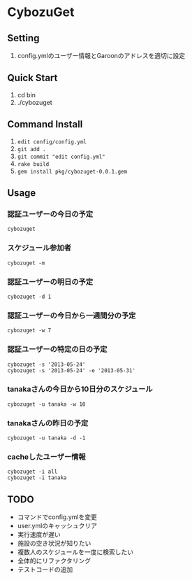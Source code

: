 # CybozuGet
## Setting

1. config.ymlのユーザー情報とGaroonのアドレスを適切に設定

## Quick Start

1. cd bin
2. ./cybozuget

## Command Install

1. `edit config/config.yml`
2. `git add .`
3. `git commit "edit config.yml"`
4. `rake build`
5. `gem install pkg/cybozuget-0.0.1.gem`

## Usage
### 認証ユーザーの今日の予定
    cybozuget

### スケジュール参加者
    cybozuget -m

###  認証ユーザーの明日の予定
    cybozuget -d 1

### 認証ユーザーの今日から一週間分の予定
    cybozuget -w 7

### 認証ユーザーの特定の日の予定
    cybozuget -s '2013-05-24'
    cybozuget -s '2013-05-24' -e '2013-05-31'

### tanakaさんの今日から10日分のスケジュール
    cybozuget -u tanaka -w 10

### tanakaさんの昨日の予定
    cybozuget -u tanaka -d -1

### cacheしたユーザー情報
    cybozuget -i all
    cybozuget -i tanaka

## TODO
* コマンドでconfig.ymlを変更
* user.ymlのキャッシュクリア
* 実行速度が遅い
* 施設の空き状況が知りたい
* 複数人のスケジュールを一度に検索したい
* 全体的にリファクタリング
* テストコードの追加
